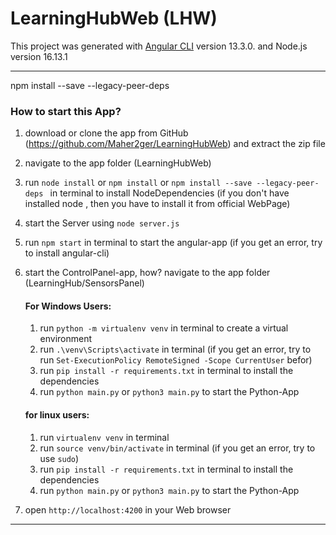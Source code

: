 # LearningHubWeb (LHW)

This project was generated with [Angular CLI](https://github.com/angular/angular-cli) version 13.3.0. and Node.js version  16.13.1 

***
npm install --save --legacy-peer-deps
### How to start this App?

1. download or clone the app from GitHub (https://github.com/Maher2ger/LearningHubWeb) and extract the zip file
2. navigate to the app folder (LearningHubWeb)
3. run `node install` or `npm install` or `npm install --save --legacy-peer-deps ` in terminal to install NodeDependencies (if you don't have installed node , then you have to install it from official WebPage)
4. start the Server using `node server.js`
5. run `npm start` in terminal to start the angular-app (if you get an error, try to install angular-cli)
6. start the ControlPanel-app, how?
      navigate to the app folder (LearningHub/SensorsPanel)
      #### For Windows Users:
      1. run `python -m virtualenv venv` in terminal to create a virtual environment
      2. run `.\venv\Scripts\activate` in terminal (if you get an error, try to run `Set-ExecutionPolicy RemoteSigned -Scope CurrentUser` befor)
      3. run `pip install -r requirements.txt` in terminal to install the dependencies
      4. run `python main.py` or `python3 main.py` to start the Python-App

      #### for linux users:
      1. run `virtualenv venv` in terminal
      1. run `source venv/bin/activate` in terminal (if you get an error, try to use `sudo`)
      1. run `pip install -r requirements.txt` in terminal to install the dependencies
      1. run `python main.py` or `python3 main.py` to start the Python-App

7. open `http://localhost:4200` in your Web browser

***
